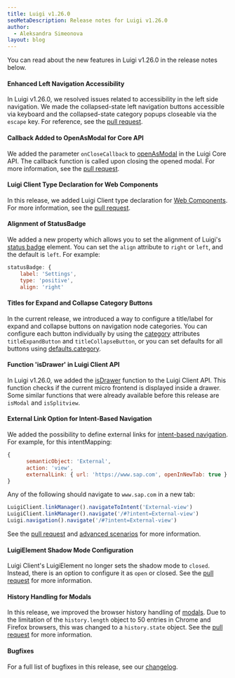 ```yaml
---
title: Luigi v1.26.0
seoMetaDescription: Release notes for Luigi v1.26.0
author:
  - Aleksandra Simeonova
layout: blog
---
```


You can read about the new features in Luigi v1.26.0 in the release notes below.

<!-- Excerpt -->

#### Enhanced Left Navigation Accessibility

In Luigi v1.26.0, we resolved issues related to accessibility in the left side navigation. We made the collapsed-state left navigation buttons accessible via keyboard and the collapsed-state category popups closeable via the `escape` key. For reference, see the [pull request](https://github.com/SAP/luigi/pull/3094).

#### Callback Added to OpenAsModal for Core API

We added the parameter `onCloseCallback` to [openAsModal](https://docs.luigi-project.io/docs/luigi-core-api/?section=openasmodal) in the Luigi Core API. The callback function is called upon closing the opened modal. For more information, see the [pull request](https://github.com/SAP/luigi/pull/3049).

#### Luigi Client Type Declaration for Web Components

In this release, we added Luigi Client type declaration for [Web Components](https://docs.luigi-project.io/docs/web-component). For more information, see the [pull request](https://github.com/SAP/luigi/pull/2963).

#### Alignment of StatusBadge
 
We added a new property which allows you to set the alignment of Luigi's [status badge](https://docs.luigi-project.io/docs/navigation-parameters-reference/?section=statusbadge) element. You can set the `align` attribute to `right` or `left`, and the default is `left`. For example: 
```js
statusBadge: {
    label: 'Settings',
    type: 'positive',
    align: 'right'   
```

#### Titles for Expand and Collapse Category Buttons

In the current release, we introduced a way to configure a title/label for expand and collapse buttons on navigation node categories. You can configure each button individually by using the [category](https://docs.luigi-project.io/docs/navigation-parameters-reference/?section=category) attributes `titleExpandButton` and `titleCollapseButton`, or you can set defaults for all buttons using [defaults.category](https://docs.luigi-project.io/docs/navigation-parameters-reference/?section=defaultscategory).


#### Function 'isDrawer' in Luigi Client API

In Luigi v1.26.0, we added the [isDrawer](https://docs.luigi-project.io/docs/luigi-client-api/?section=isdrawer) function to the Luigi Client API. This function checks if the current micro frontend is displayed inside a drawer. Some similar functions that were already available before this release are `isModal` and `isSplitview`. 

#### External Link Option for Intent-Based Navigation

We added the possibility to define external links for [intent-based navigation](https://docs.luigi-project.io/docs/navigation-parameters-reference/?section=intentmapping). For example, for this intentMapping: 
```js
{
      semanticObject: 'External',
      action: 'view',
      externalLink: { url: 'https://www.sap.com', openInNewTab: true }
}
```
Any of the following should navigate to `www.sap.com` in a new tab:
```js
LuigiClient.linkManager().navigateToIntent('External-view')
LuigiClient.linkManager().navigate('/#?intent=External-view')
Luigi.navigation().navigate('/#?intent=External-view')
```
See the [pull request](https://github.com/SAP/luigi/pull/2941) and [advanced scenarios](https://docs.luigi-project.io/docs/advanced-scenarios) for more information. 

#### LuigiElement Shadow Mode Configuration 

Luigi Client's LuigiElement no longer sets the shadow mode to `closed`. Instead, there is an option to configure it as `open` or closed. See the [pull request](https://github.com/SAP/luigi/pull/2932) for more information.

#### History Handling for Modals

In this release, we improved the browser history handling of [modals](https://docs.luigi-project.io/docs/navigation-parameters-reference/?section=opennodeinmodal). Due to the limitation of the `history.length` object to 50 entries in Chrome and Firefox browsers, this was changed to a `history.state` object. See the [pull request](https://github.com/SAP/luigi/pull/3072) for more information.

#### Bugfixes

For a full list of bugfixes in this release, see our [changelog](https://github.com/SAP/luigi/blob/main/CHANGELOG.md).
